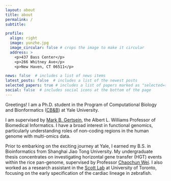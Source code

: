 ```yaml
---
layout: about
title: about
permalink: /
subtitle: 

profile:
  align: right
  image: yunzhe.jpg
  image_circular: false # crops the image to make it circular
  address: >
    <p>437 Bass Center</p>
    <p>266 Whitney Ave</p>
    <p>New Haven, CT 06511</p>

news: false  # includes a list of news items
latest_posts: false  # includes a list of the newest posts
selected_papers: true # includes a list of papers marked as "selected={true}"
social: false  # includes social icons at the bottom of the page
---
```


Greetings! I am a Ph.D. student in the Program of Computational Biology and Bionformatics ([CB&B](https://cbb.yale.edu/)) at Yale University.

I am supervised by [Mark B. Gertsein](http://www.gersteinlab.org/), the Albert L. Williams Professor of Biomedical Informatics. I have a broad interest in functional genomics, particularly understanding roles of non-coding regions in the human genome with multi-omics data.

Prior to embarking on the exciting journey at Yale, I earned my B.S. in Bioinformatics from Shanghai Jiao Tong University. My undergraduate thesis concentrates on investigating horizontal gene transfer (HGT) events within the rice pan-genome, supervised by Professor [Chaochun Wei](https://cgm.sjtu.edu.cn/). I also worked as a research assistant in the [Scott Lab](https://lab.research.sickkids.ca/scott/) at University of Toronto, focusing on the early specification of the cardiac lineage in zebrafish.
